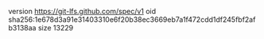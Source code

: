 version https://git-lfs.github.com/spec/v1
oid sha256:1e678d3a91e31403310e6f20b38ec3669eb7a1f472cdd1df245fbf2afb3138aa
size 13229
